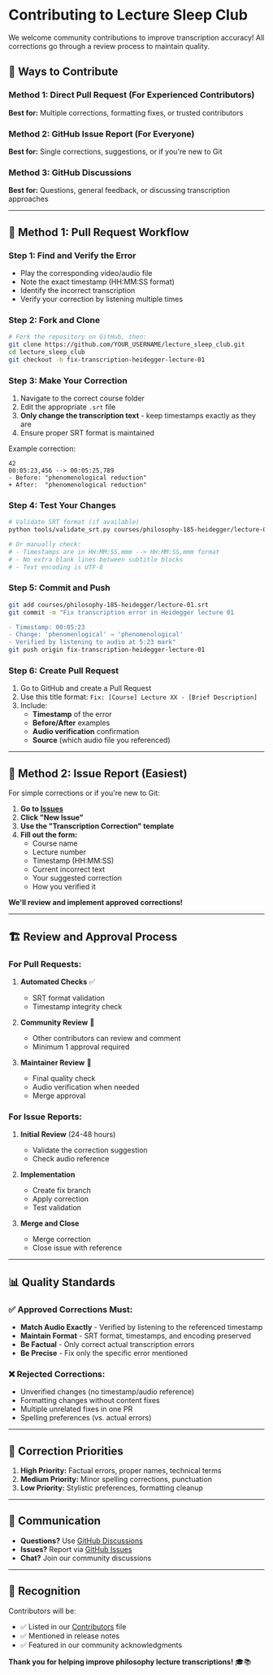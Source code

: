# Contributing to Lecture Sleep Club

We welcome community contributions to improve transcription accuracy! All corrections go through a review process to maintain quality.

## 🎯 Ways to Contribute

### Method 1: Direct Pull Request (For Experienced Contributors)
**Best for:** Multiple corrections, formatting fixes, or trusted contributors

### Method 2: GitHub Issue Report (For Everyone)
**Best for:** Single corrections, suggestions, or if you're new to Git

### Method 3: GitHub Discussions
**Best for:** Questions, general feedback, or discussing transcription approaches

---

## 📝 Method 1: Pull Request Workflow

### Step 1: Find and Verify the Error
- Play the corresponding video/audio file
- Note the exact timestamp (HH:MM:SS format)
- Identify the incorrect transcription
- Verify your correction by listening multiple times

### Step 2: Fork and Clone
```bash
# Fork the repository on GitHub, then:
git clone https://github.com/YOUR_USERNAME/lecture_sleep_club.git
cd lecture_sleep_club
git checkout -b fix-transcription-heidegger-lecture-01
```

### Step 3: Make Your Correction
1. Navigate to the correct course folder
2. Edit the appropriate `.srt` file
3. **Only change the transcription text** - keep timestamps exactly as they are
4. Ensure proper SRT format is maintained

Example correction:
```srt
42
00:05:23,456 --> 00:05:25,789
- Before: "phenomenological reduction"
+ After:  "phenomenological reduction"
```

### Step 4: Test Your Changes
```bash
# Validate SRT format (if available)
python tools/validate_srt.py courses/philosophy-185-heidegger/lecture-01.srt

# Or manually check:
# - Timestamps are in HH:MM:SS,mmm --> HH:MM:SS,mmm format
# - No extra blank lines between subtitle blocks
# - Text encoding is UTF-8
```

### Step 5: Commit and Push
```bash
git add courses/philosophy-185-heidegger/lecture-01.srt
git commit -m "Fix transcription error in Heidegger lecture 01

- Timestamp: 00:05:23
- Change: 'phenomenlogical' → 'phenomenological'
- Verified by listening to audio at 5:23 mark"
git push origin fix-transcription-heidegger-lecture-01
```

### Step 6: Create Pull Request
1. Go to GitHub and create a Pull Request
2. Use this title format: `Fix: [Course] Lecture XX - [Brief Description]`
3. Include:
   - **Timestamp** of the error
   - **Before/After** examples
   - **Audio verification** confirmation
   - **Source** (which audio file you referenced)

---

## 🐛 Method 2: Issue Report (Easiest)

For simple corrections or if you're new to Git:

1. **Go to [Issues](https://github.com/teslat0mic/lecture_sleep_club/issues)**
2. **Click "New Issue"**
3. **Use the "Transcription Correction" template**
4. **Fill out the form:**
   - Course name
   - Lecture number
   - Timestamp (HH:MM:SS)
   - Current incorrect text
   - Your suggested correction
   - How you verified it

**We'll review and implement approved corrections!**

---

## 🏗️ Review and Approval Process

### For Pull Requests:
1. **Automated Checks** ✅
   - SRT format validation
   - Timestamp integrity check

2. **Community Review** 👥
   - Other contributors can review and comment
   - Minimum 1 approval required

3. **Maintainer Review** 👑
   - Final quality check
   - Audio verification when needed
   - Merge approval

### For Issue Reports:
1. **Initial Review** (24-48 hours)
   - Validate the correction suggestion
   - Check audio reference

2. **Implementation**
   - Create fix branch
   - Apply correction
   - Test validation

3. **Merge and Close**
   - Merge correction
   - Close issue with reference

---

## 📊 Quality Standards

### ✅ Approved Corrections Must:
- **Match Audio Exactly** - Verified by listening to the referenced timestamp
- **Maintain Format** - SRT format, timestamps, and encoding preserved
- **Be Factual** - Only correct actual transcription errors
- **Be Precise** - Fix only the specific error mentioned

### ❌ Rejected Corrections:
- Unverified changes (no timestamp/audio reference)
- Formatting changes without content fixes
- Multiple unrelated fixes in one PR
- Spelling preferences (vs. actual errors)

---

## 🎯 Correction Priorities

1. **High Priority:** Factual errors, proper names, technical terms
2. **Medium Priority:** Minor spelling corrections, punctuation
3. **Low Priority:** Stylistic preferences, formatting cleanup

---

## 💬 Communication

- **Questions?** Use [GitHub Discussions](https://github.com/teslat0mic/lecture_sleep_club/discussions)
- **Issues?** Report via [GitHub Issues](https://github.com/teslat0mic/lecture_sleep_club/issues)
- **Chat?** Join our community discussions

---

## 🙏 Recognition

Contributors will be:
- ✅ Listed in our [Contributors](../CONTRIBUTORS.md) file
- ✅ Mentioned in release notes
- ✅ Featured in our community acknowledgments

**Thank you for helping improve philosophy lecture transcriptions!** 🎓📚